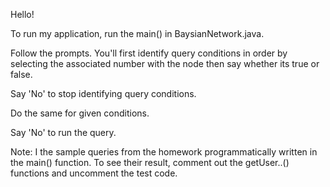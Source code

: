 Hello!

To run my application, run the main() in BaysianNetwork.java. 

Follow the prompts. You'll first identify query conditions in order 
by selecting the associated number with the node then say whether its true or false.

Say 'No' to stop identifying query conditions.

Do the same for given conditions. 

Say 'No' to run the query. 

Note: I the sample queries from the homework programmatically written in the main() function. 
To see their result, comment out the getUser..() functions and uncomment the test code. 